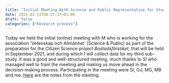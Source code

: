 ```yaml
---
title: "Initial Meeting With Science and Public Representative for Study III"
date: 2021-02-11T08:27:37+01:00
draft: false
categories: ["Research process"]
---
```


Today we held the initial (online) meeting with M who is working for the association 'Vetenskap och Allmänhet' [Science & Public] as part of the preparation for the Citizen Science project *Bostadsförsöket*, that will be held in September 2021, and during which I will collect data for my third sub-study. It was a good and well-structured meeting, much thanks to SI who managed well to fram the meeting and making us move ahead in the decision-making process. Participating in the meeting were SI, OJ, MG, MB and me. [Here](/210211/notes-from-initial-meeting-with-science-and-public-representative.html) are the notes from the meeting.
